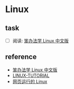 # Linux

## task

- [ ] 阅读: [笨办法学 Linux 中文版](https://dunwu.github.io/linux-tutorial/)

## reference

- [笨办法学 Linux 中文版](https://wizardforcel.gitbooks.io/llthw/content/)
- [LINUX-TUTORIAL](https://dunwu.github.io/linux-tutorial/)
- [网页运行的 Linux](https://bellard.org/jslinux/vm.html?url=https://bellard.org/jslinux/buildroot-x86.cfg)
